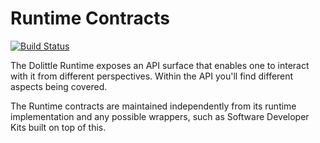 # Runtime Contracts

[![Build Status](https://dolittle.visualstudio.com/Dolittle%20open-source%20repositories/_apis/build/status/dolittle-runtime.Contracts?branchName=master)](https://dolittle.visualstudio.com/Dolittle%20open-source%20repositories/_build/latest?definitionId=70&branchName=master)

The Dolittle Runtime exposes an API surface that enables one to interact with
it from different perspectives. Within the API you'll find different aspects
being covered.

The Runtime contracts are maintained independently from its runtime implementation
and any possible wrappers, such as Software Developer Kits built on top of this.
